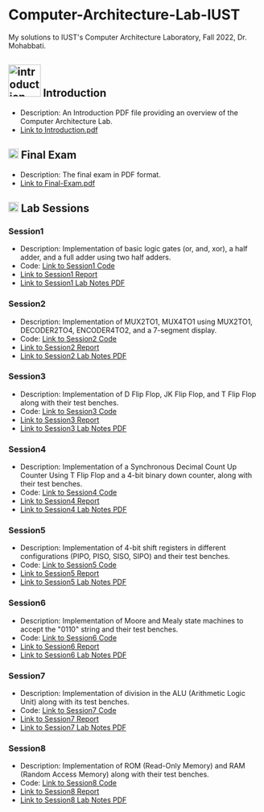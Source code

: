 # Computer-Architecture-Lab-IUST
My solutions to IUST's Computer Architecture Laboratory, Fall 2022, Dr. Mohabbati.

## <img width="64" height="64" src="https://img.icons8.com/external-kiranshastry-lineal-kiranshastry/64/41b883/external-idea-advertising-kiranshastry-lineal-kiranshastry-3.png" alt="introduction"/> Introduction
- Description: An Introduction PDF file providing an overview of the Computer Architecture Lab.
- [Link to Introduction.pdf](https://github.com/lelnazrezaeel/Computer-Architecture-Lab-IUST/blob/main/Introduction.pdf)

## <img width="20" height="20" src="https://img.icons8.com/wired/64/41b883/test-passed.png" alt="test-passed"/> Final Exam
- Description: The final exam in PDF format.
- [Link to Final-Exam.pdf](https://github.com/lelnazrezaeel/Computer-Architecture-Lab-IUST/blob/main/Final-Exam.pdf)

## <img width="20" height="20" src="https://img.icons8.com/ios/50/41b883/homework.png" alt="homework"/> Lab Sessions
### Session1
- Description: Implementation of basic logic gates (or, and, xor), a half adder, and a full adder using two half adders.
- Code: [Link to Session1 Code](https://github.com/lelnazrezaeel/Computer-Architecture-Lab-IUST/tree/main/Session1/Codes)
- [Link to Session1 Report](https://github.com/lelnazrezaeel/Computer-Architecture-Lab-IUST/blob/main/Session1/Report.pdf)
- [Link to Session1 Lab Notes PDF](https://github.com/lelnazrezaeel/Computer-Architecture-Lab-IUST/blob/main/Session1/S1.pdf)

### Session2
- Description: Implementation of MUX2TO1, MUX4TO1 using MUX2TO1, DECODER2TO4, ENCODER4TO2, and a 7-segment display.
- Code: [Link to Session2 Code](https://github.com/lelnazrezaeel/Computer-Architecture-Lab-IUST/tree/main/Session2/Codes)
- [Link to Session2 Report](https://github.com/lelnazrezaeel/Computer-Architecture-Lab-IUST/blob/main/Session2/Report.pdf)
- [Link to Session2 Lab Notes PDF](https://github.com/lelnazrezaeel/Computer-Architecture-Lab-IUST/blob/main/Session2/S2.pdf)

### Session3
- Description: Implementation of D Flip Flop, JK Flip Flop, and T Flip Flop along with their test benches.
- Code: [Link to Session3 Code](https://github.com/lelnazrezaeel/Computer-Architecture-Lab-IUST/tree/main/Session3/Codes)
- [Link to Session3 Report](https://github.com/lelnazrezaeel/Computer-Architecture-Lab-IUST/blob/main/Session3/Report.pdf)
- [Link to Session3 Lab Notes PDF](https://github.com/lelnazrezaeel/Computer-Architecture-Lab-IUST/blob/main/Session3/S3.pdf)

### Session4
- Description: Implementation of a Synchronous Decimal Count Up Counter Using T Flip Flop and a 4-bit binary down counter, along with their test benches.
- Code: [Link to Session4 Code](https://github.com/lelnazrezaeel/Computer-Architecture-Lab-IUST/tree/main/Session4/Codes)
- [Link to Session4 Report](https://github.com/lelnazrezaeel/Computer-Architecture-Lab-IUST/blob/main/Session4/Report.pdf)
- [Link to Session4 Lab Notes PDF](https://github.com/lelnazrezaeel/Computer-Architecture-Lab-IUST/blob/main/Session4/S4.pdf)

### Session5
- Description: Implementation of 4-bit shift registers in different configurations (PIPO, PISO, SISO, SIPO) and their test benches.
- Code: [Link to Session5 Code](https://github.com/lelnazrezaeel/Computer-Architecture-Lab-IUST/tree/main/Session5/Codes)
- [Link to Session5 Report](https://github.com/lelnazrezaeel/Computer-Architecture-Lab-IUST/blob/main/Session5/Report.pdf)
- [Link to Session5 Lab Notes PDF](https://github.com/lelnazrezaeel/Computer-Architecture-Lab-IUST/blob/main/Session5/S5.pdf)

### Session6
- Description: Implementation of Moore and Mealy state machines to accept the "0110" string and their test benches.
- Code: [Link to Session6 Code](https://github.com/lelnazrezaeel/Computer-Architecture-Lab-IUST/tree/main/Session6/Codes)
- [Link to Session6 Report](https://github.com/lelnazrezaeel/Computer-Architecture-Lab-IUST/blob/main/Session6/Report.pdf)
- [Link to Session6 Lab Notes PDF](https://github.com/lelnazrezaeel/Computer-Architecture-Lab-IUST/blob/main/Session6/S6.pdf)

### Session7
- Description: Implementation of division in the ALU (Arithmetic Logic Unit) along with its test benches.
- Code: [Link to Session7 Code](https://github.com/lelnazrezaeel/Computer-Architecture-Lab-IUST/tree/main/Session7/Codes)
- [Link to Session7 Report](https://github.com/lelnazrezaeel/Computer-Architecture-Lab-IUST/blob/main/Session7/Report.pdf)
- [Link to Session7 Lab Notes PDF](https://github.com/lelnazrezaeel/Computer-Architecture-Lab-IUST/blob/main/Session7/S7.pdf)

### Session8
- Description: Implementation of ROM (Read-Only Memory) and RAM (Random Access Memory) along with their test benches.
- Code: [Link to Session8 Code](https://github.com/lelnazrezaeel/Computer-Architecture-Lab-IUST/tree/main/Session8/Codes)
- [Link to Session8 Report](https://github.com/lelnazrezaeel/Computer-Architecture-Lab-IUST/blob/main/Session8/Report.pdf)
- [Link to Session8 Lab Notes PDF](https://github.com/lelnazrezaeel/Computer-Architecture-Lab-IUST/blob/main/Session8/S8.pdf)
